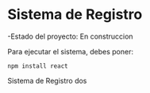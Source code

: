 <h1> Sistema de Registro</h1>

-Estado del proyecto: En construccion

Para ejecutar el sistema, debes poner:

```npm install react```

Sistema de Registro dos
